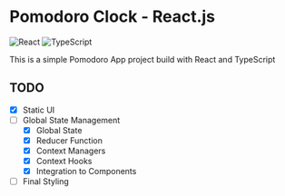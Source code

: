 # Pomodoro Clock - React.js

![React](https://img.shields.io/badge/React-20232A?style=for-the-badge&logo=react&logoColor=61DAFB)
![TypeScript](https://img.shields.io/badge/TypeScript-007ACC?style=for-the-badge&logo=typescript&logoColor=white)

This is a simple Pomodoro App project build with React and TypeScript

## TODO

- [x] Static UI
- [ ] Global State Management
  - [x] Global State
  - [x] Reducer Function
  - [x] Context Managers
  - [x] Context Hooks
  - [x] Integration to Components
- [ ] Final Styling
